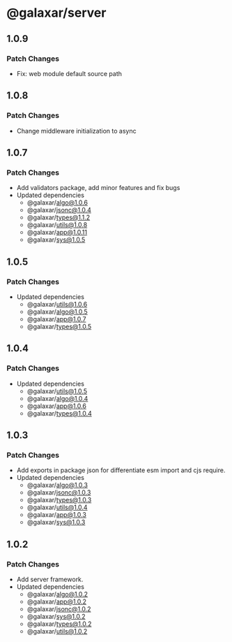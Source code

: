# @galaxar/server

## 1.0.9

### Patch Changes

-   Fix: web module default source path

## 1.0.8

### Patch Changes

-   Change middleware initialization to async

## 1.0.7

### Patch Changes

-   Add validators package, add minor features and fix bugs
-   Updated dependencies
    -   @galaxar/algo@1.0.6
    -   @galaxar/jsonc@1.0.4
    -   @galaxar/types@1.1.2
    -   @galaxar/utils@1.0.8
    -   @galaxar/app@1.0.11
    -   @galaxar/sys@1.0.5

## 1.0.5

### Patch Changes

-   Updated dependencies
    -   @galaxar/utils@1.0.6
    -   @galaxar/algo@1.0.5
    -   @galaxar/app@1.0.7
    -   @galaxar/types@1.0.5

## 1.0.4

### Patch Changes

-   Updated dependencies
    -   @galaxar/utils@1.0.5
    -   @galaxar/algo@1.0.4
    -   @galaxar/app@1.0.6
    -   @galaxar/types@1.0.4

## 1.0.3

### Patch Changes

-   Add exports in package json for differentiate esm import and cjs require.
-   Updated dependencies
    -   @galaxar/algo@1.0.3
    -   @galaxar/jsonc@1.0.3
    -   @galaxar/types@1.0.3
    -   @galaxar/utils@1.0.4
    -   @galaxar/app@1.0.3
    -   @galaxar/sys@1.0.3

## 1.0.2

### Patch Changes

-   Add server framework.
-   Updated dependencies
    -   @galaxar/algo@1.0.2
    -   @galaxar/app@1.0.2
    -   @galaxar/jsonc@1.0.2
    -   @galaxar/sys@1.0.2
    -   @galaxar/types@1.0.2
    -   @galaxar/utils@1.0.2
